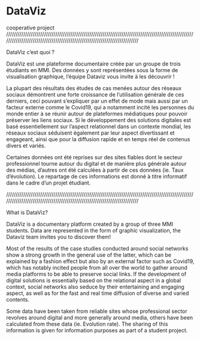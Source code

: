 # DataViz
 cooperative project
 /////////////////////////////////////////////////////////////////////////////////////////////////////////////////////////////////////////////////////////////////////////
 
DataViz c’est quoi ?

DataViz est une plateforme documentaire créée par un groupe de trois étudiants en MMI.
Des données y sont représentées sous la forme de visualisation graphique, l’équipe Dataviz vous invite à les découvrir !

La plupart des résultats des études de cas menées autour des réseaux sociaux démontrent une forte croissance de l’utilisation générale de ces derniers, ceci pouvant s’expliquer par un effet de mode mais aussi par un facteur externe comme le Covid19, qui a notamment incité les personnes du monde entier à se réunir autour de plateformes médiatiques pour pouvoir préserver les liens sociaux. Si le développement des solutions digitales est basé essentiellement sur l’aspect relationnel dans un contexte mondial, les réseaux sociaux séduisent également par leur aspect divertissant et engageant, ainsi que pour la diffusion rapide et en temps réel de contenus divers et variés.

Certaines données ont été reprises sur des sites fiables dont le secteur professionnel tourne autour du digital et de manière plus générale autour des médias, d’autres ont été calculées à partir de ces données (ie. Taux d’évolution). Le repartage de ces informations est donné à titre informatif dans le cadre d’un projet étudiant.

/////////////////////////////////////////////////////////////////////////////////////////////////////////////////////////////////////////////////////////////////////////

What is DataViz?

DataViz is a documentary platform created by a group of three MMI students.
Data are represented in the form of graphic visualization, the Dataviz team invites you to discover them!

Most of the results of the case studies conducted around social networks show a strong growth in the general use of the latter, which can be explained by a fashion effect but also by an external factor such as Covid19, which has notably incited people from all over the world to gather around media platforms to be able to preserve social links. If the development of digital solutions is essentially based on the relational aspect in a global context, social networks also seduce by their entertaining and engaging aspect, as well as for the fast and real time diffusion of diverse and varied contents.

Some data have been taken from reliable sites whose professional sector revolves around digital and more generally around media, others have been calculated from these data (ie. Evolution rate). The sharing of this information is given for information purposes as part of a student project.
